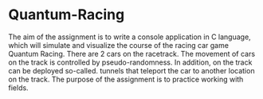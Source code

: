 # Quantum-Racing
The aim of the assignment is to write a console application in C language, which will simulate and visualize the course of the racing car game Quantum Racing. There are 2 cars on the racetrack. The movement of cars on the track is controlled by pseudo-randomness. In addition, on the track can be deployed so-called. tunnels that teleport the car to another location on the track. The purpose of the assignment is to practice working with fields.
